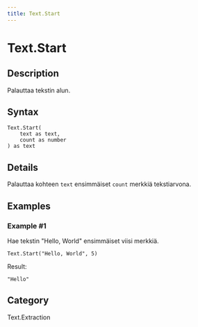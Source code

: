 ```yaml
---
title: Text.Start
---
```


# Text.Start


## Description

Palauttaa tekstin alun.


## Syntax

```powerquery
Text.Start(
    text as text,
    count as number
) as text
```


## Details

Palauttaa kohteen <code>text</code> ensimmäiset <code>count</code> merkkiä tekstiarvona.


## Examples

### Example #1 
Hae tekstin &#34;Hello, World&#34; ensimmäiset viisi merkkiä.
```powerquery
Text.Start("Hello, World", 5)
```

Result: 
```powerquery
"Hello"
```




## Category
Text.Extraction
